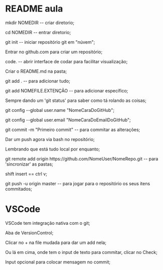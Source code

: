 <h1>README aula</h1>
<p>mkdir NOMEDIR -- criar diretorio;</p>
<p>cd NOMEDIR -- entrar diretorio;</p>
<p>git init -- iniciar repositório git em "núvem";</p>
<p>Entrar no github.com para criar um repositório;</p>
<p>code. -- abrir interface de codar para facilitar visualização;</p>
<p>Criar o README.md na pasta;</p>
<p>git add . -- para adicionar tudo;</p>
<p>git add NOMEFILE.EXTENÇÃO -- para adicionar específico;</p>
<p>Sempre dando um 'git status' para saber como tá rolando as coisas;</p>
<p>git config --global user.name "NomeCaraDoGitHub";</p>
<p>git config --global user.email "NomeCaraDoEmailDoGitHub";</p>
<p>git commit -m "Primeiro commit" -- para commitar as alterações;</p>
<p>Dar um push agora via bash no repositório;</p>
<p>Lembrando que está tudo local por enquanto;</p>
<p>git remote add origin https://github.com/NomeUser/NomeRepo.git -- para 'sincronizar' as pastas;</p>
<p>shift insert == ctrl v;</p>
<p>git push -u origin master -- para jogar para o repositório os seus itens commitados;</p>
<p></p>


<h1>VSCode</h1>
<p>VSCode tem integração nativa com o git;</p>
<p>Aba de VersionControl;</p>
<p>Clicar no + na file mudada para dar um add nela;</p>
<p>Ou lá em cima, onde tem o input de texto para commitar, clicar no Check;</p>
<p>Input opcional para colocar mensagem no commit;</p>
<p></p>
